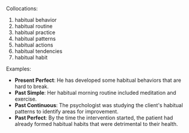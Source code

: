 Collocations:
1. habitual behavior
2. habitual routine
3. habitual practice
4. habitual patterns
5. habitual actions
6. habitual tendencies
7. habitual habit

Examples:
- **Present Perfect**: He has developed some habitual behaviors that are hard to break.
- **Past Simple**: Her habitual morning routine included meditation and exercise.
- **Past Continuous**: The psychologist was studying the client's habitual patterns to identify areas for improvement.
- **Past Perfect**: By the time the intervention started, the patient had already formed habitual habits that were detrimental to their health.